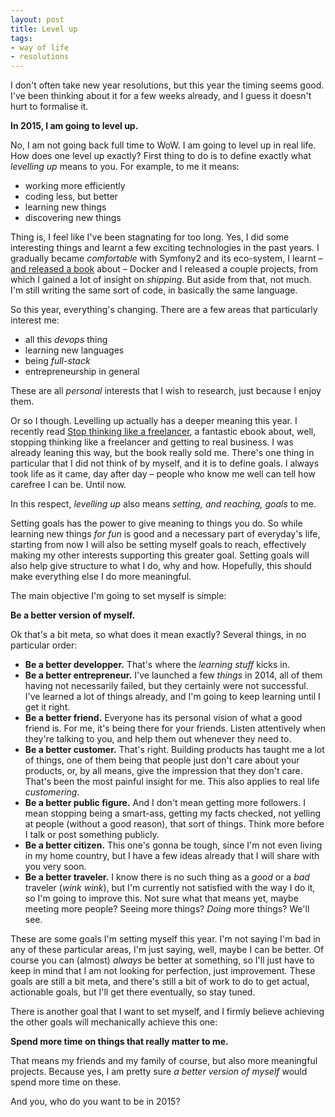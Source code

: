 ```yaml
---
layout: post
title: Level up
tags:
- way of life
- resolutions
---
```


I don't often take new year resolutions, but this year the timing seems good. I've been thinking about it for a few weeks already, and I guess it doesn't hurt to formalise it.

**In 2015, I am going to level up.**

No, I am not going back full time to WoW. I am going to level up in real life. How does one level up exactly? First thing to do is to define exactly what *levelling up* means to you. For example, to me it means:

* working more efficiently
* coding less, but better
* learning new things
* discovering new things

Thing is, I feel like I've been stagnating for too long. Yes, I did some interesting things and learnt a few exciting technologies in the past years. I gradually became *comfortable* with Symfony2 and its eco-system, I learnt – [and released a book](/books/discovering-docker.html) about – Docker and I released a couple projects, from which I gained a lot of insight on *shipping*. But aside from that, not much. I'm still writing the same sort of code, in basically the same language.

So this year, everything's changing. There are a few areas that particularly interest me:

* all this *devops* thing
* learning new languages
* being *full-stack*
* entrepreneurship in general

These are all *personal* interests that I wish to research, just because I enjoy them.

Or so I though. Levelling up actually has a deeper meaning this year. I recently read [Stop thinking like a freelancer](https://www.freelancelift.com/1m-freelancer-book/), a fantastic ebook about, well, stopping thinking like a freelancer and getting to real business. I was already leaning this way, but the book really sold me. There's one thing in particular that I did not think of by myself, and it is to define goals. I always took life as it came, day after day – people who know me well can tell how carefree I can be. Until now.

In this respect, *levelling up* also means *setting, and reaching, goals* to me.

Setting goals has the power to give meaning to things you do. So while learning new things *for fun* is good and a necessary part of everyday's life, starting from now I will also be setting myself goals to reach, effectively making my other interests supporting this greater goal. Setting goals will also help give structure to what I do, why and how. Hopefully, this should make everything else I do more meaningful.

The main objective I'm going to set myself is simple:

**Be a better version of myself.**

Ok that's a bit meta, so what does it mean exactly? Several things, in no particular order:

* **Be a better developper.** That's where the *learning stuff* kicks in.
* **Be a better entrepreneur.** I've launched a few *things* in 2014, all of them having not necessarily failed, but they certainly were not successful. I've learned a lot of things already, and I'm going to keep learning until I get it right.
* **Be a better friend.** Everyone has its personal vision of what a good friend is. For me, it's being there for your friends. Listen attentively when they're talking to you, and help them out whenever they need to.
* **Be a better customer.** That's right. Building products has taught me a lot of things, one of them being that people just don't care about your products, or, by all means, give the impression that they don't care. That's been the most painful insight for me. This also applies to real life *customering*.
* **Be a better public figure.** And I don't mean getting more followers. I mean stopping being a smart-ass, getting my facts checked, not yelling at people (without a good reason), that sort of things. Think more before I talk or post something publicly.
* **Be a better citizen.** This one's gonna be tough, since I'm not even living in my home country, but I have a few ideas already that I will share with you very soon.
* **Be a better traveler.** I know there is no such thing as a *good* or a *bad* traveler (*wink wink*), but I'm currently not satisfied with the way I do it, so I'm going to improve this. Not sure what that means yet, maybe meeting more people? Seeing more things? *Doing* more things? We'll see.

These are some goals I'm setting myself this year. I'm not saying I'm bad in any of these particular areas, I'm just saying, well, maybe I can be better. Of course you can (almost) *always* be better at something, so I'll just have to keep in mind that I am not looking for perfection, just improvement. These goals are still a bit meta, and there's still a bit of work to do to get actual, actionable goals, but I'll get there eventually, so stay tuned.

There is another goal that I want to set myself, and I firmly believe achieving the other goals will mechanically achieve this one:

**Spend more time on things that really matter to me.**

That means my friends and my family of course, but also more meaningful projects. Because yes, I am pretty sure *a better version of myself* would spend more time on these.

And you, who do you want to be in 2015?